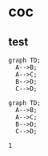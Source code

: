 # coc

## test

```mermaid
graph TD;
  A-->B;
  A-->C;
  B-->D;
  C-->D;
```

```mermaid
graph TD;
  A-->B;
  A-->C;
  B-->D;
  C-->D;

1
